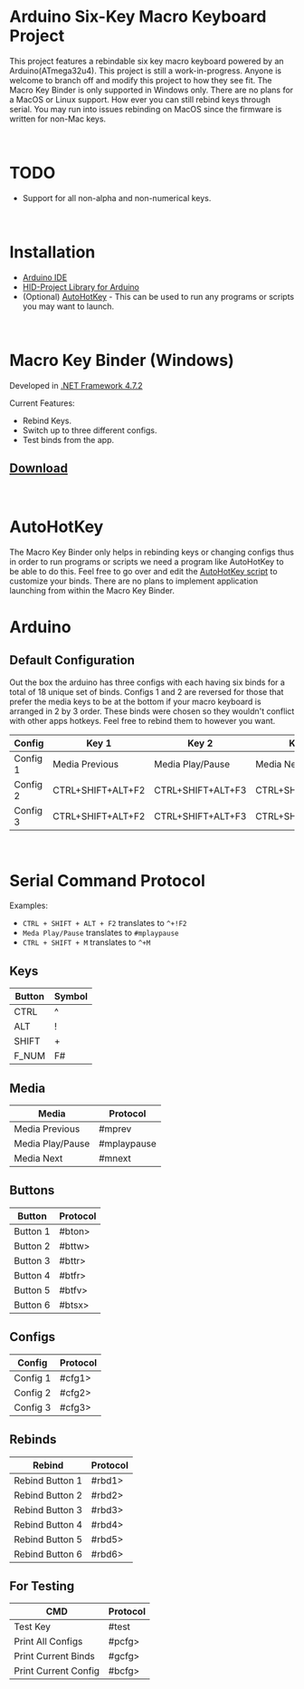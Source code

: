# Arduino Six-Key Macro Keyboard Project

This project features a rebindable six key macro keyboard powered by an Arduino(ATmega32u4). This project is still a work-in-progress. Anyone is welcome to branch off and modify this project to how they see fit. The Macro Key Binder is only supported in Windows only. There are no plans for a MacOS or Linux support. How ever you can still rebind keys through serial. You may run into issues rebinding on MacOS since the firmware is written for non-Mac keys.

<br />

# TODO
- Support for all non-alpha and non-numerical keys.

<br />

# Installation
* [Arduino IDE](https://www.arduino.cc/en/software)
* [HID-Project Library for Arduino](https://github.com/NicoHood/HID)
* (Optional) [AutoHotKey](https://www.autohotkey.com/) - This can be used to run any programs or scripts you may want to launch.

<br />

# Macro Key Binder (Windows)
Developed in [.NET Framework 4.7.2](https://dotnet.microsoft.com/download/dotnet-framework/net472)

Current Features:
* Rebind Keys.
* Switch up to three different configs.
* Test binds from the app.

## [Download](https://github.com/Mesmaroth/Arduino-MacroKeyboard/releases)

<br />

# AutoHotKey
The Macro Key Binder only helps in rebinding keys or changing configs thus in order to run programs or scripts we need a program like AutoHotKey to be able to do this. Feel free to go over and edit the [AutoHotKey script](https://github.com/Mesmaroth/Arduino-MacroKeyboard/tree/main/Scripts) to customize your binds. There are no plans to implement application launching from within the Macro Key Binder.

# Arduino
## Default Configuration
Out the box the arduino has three configs with each having six binds for a total of 18 unique set of binds. Configs 1 and 2 are reversed for those that prefer the media keys to be at the bottom if your macro keyboard is arranged in 2 by 3 order. These binds were chosen so they wouldn't conflict with other apps hotkeys. Feel free to rebind them to however you want.

| Config   | Key 1 | Key 2 | Key 3 | Key 4 | Key 5 | Key 6 |
| ------   | ----- | ----- | ----- | ----- | ----- | ----- |
| Config 1 | Media Previous | Media Play/Pause | Media Next | CTRL+SHIFT+ALT+F5 | CTRL+SHIFT+ALT+F6 | CTRL+SHIFT+ALT+F7
| Config 2 | CTRL+SHIFT+ALT+F2 | CTRL+SHIFT+ALT+F3 | CTRL+SHIFT+ALT+F4 | Media Previous | Media Play/Pause | Media Next
| Config 3 | CTRL+SHIFT+ALT+F2 | CTRL+SHIFT+ALT+F3 | CTRL+SHIFT+ALT+F4 | CTRL+SHIFT+ALT+F5 | CTRL+SHIFT+ALT+F6 | CTRL+SHIFT+ALT+F7

<br />

# Serial Command Protocol
Examples: 
- `CTRL + SHIFT + ALT + F2` translates to `^+!F2`
- `Meda Play/Pause` translates to `#mplaypause`
- `CTRL + SHIFT + M` translates to `^+M`

## Keys
| Button | Symbol |
| ------ | -----  |
| CTRL 	 | ^	  |
| ALT 	 | ! 	  |
| SHIFT  | + 	  |
| F_NUM  | F#	  |

## Media
| Media | Protocol |
| ------ | -----  |
| Media Previous   | #mprev	  |
| Media Play/Pause | #mplaypause   |
| Media Next       | #mnext   |


## Buttons
| Button | Protocol |
| ------ | -------- |
| Button 1 | #bton> |
| Button 2 | #bttw> |
| Button 3 | #bttr> |
| Button 4 | #btfr> |
| Button 5 | #btfv> |
| Button 6 | #btsx> |


## Configs
| Config  | Protocol |
| ------   | -------- |
| Config 1 | #cfg1>    |
| Config 2 | #cfg2>    |
| Config 3 | #cfg3>    |


## Rebinds
| Rebind  | Protocol |
| ------ | -------- |
| Rebind Button 1 | #rbd1> |
| Rebind Button 2 | #rbd2> |
| Rebind Button 3 | #rbd3> |
| Rebind Button 4 | #rbd4> |
| Rebind Button 5 | #rbd5> |
| Rebind Button 6 | #rbd6> |


## For Testing
| CMD  | Protocol |
| ------ | -------- |
| Test Key | #test |
| Print All Configs | #pcfg> |
| Print Current Binds | #gcfg> |
| Print Current Config | #bcfg> |

